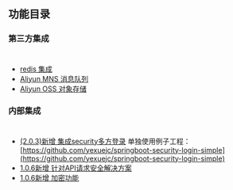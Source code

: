 功能目录
------------------------

### 第三方集成
#
* [redis 集成](REDIS.md)
* [Aliyun MNS 消息队列](MNS.md)
* [Aliyun OSS 对象存储](OSS.md)

### 内部集成
#
* [(2.0.3)新增 集成security多方登录](SECURITY.md)
单独使用例子工程：[https://github.com/yexuejc/springboot-security-login-simple](https://github.com/yexuejc/springboot-security-login-simple)
* [1.0.6新增 针对API请求安全解决方案](PARAMS_RSA_DECRYPT_ENCRYPT.md)<br/>
* [1.0.6新增 加密功能](PARAMS_RSA_DECRYPT_ENCRYPT.md)
